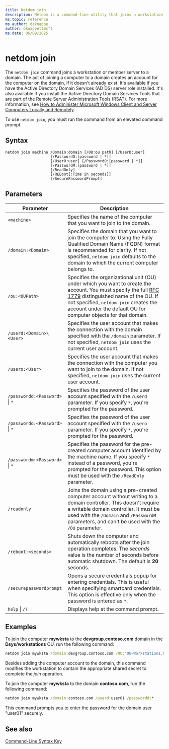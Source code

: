 ```yaml
---
title: Netdom join
description: Netdom is a command-line utility that joins a workstation or member server to a domain in Windows Server.
ms.topic: reference
ms.author: daknappe
author: dknappettmsft
ms.date: 06/09/2025
---
```


# netdom join

The `netdom join` command joins a workstation or member server to a domain. The act of joining a computer to a domain creates an account for the computer on the domain, if it doesn't already exist. It's available if you have the Active Directory Domain Services (AD DS) server role installed. It's also available if you install the Active Directory Domain Services Tools that are part of the Remote Server Administration Tools (RSAT). For more information, see [How to Administer Microsoft Windows Client and Server Computers Locally and Remotely](/previous-versions/windows/it-pro/windows-server-2008-R2-and-2008/ee649281(v=ws.10)).

To use `netdom join`, you must run the command from an elevated command prompt.

## Syntax

```
netdom join machine /Domain:domain [/OU:ou path] [/UserD:user]
                    [/PasswordD:[password | *]]
                    [/UserO:user] [/PasswordO:[password | *]]
                    [/PasswordM:[password | *]]
                    [/ReadOnly]
                    [/REBoot[:Time in seconds]]
                    [/SecurePasswordPrompt]
```

## Parameters

| Parameter | Description |
|-----------|-------------|
| `<machine>` | Specifies the name of the computer that you want to join to the domain. |
| `/domain:<Domain>` | Specifies the domain that you want to join the computer to. Using the Fully Qualified Domain Name (FQDN) format is recommended for clarity. If not specified, `netdom join` defaults to the domain to which the current computer belongs to. |
| `/ou:<OUPath>` | Specifies the organizational unit (OU) under which you want to create the account. You must specify the full [RFC 1779](https://www.rfc-editor.org/rfc/rfc1779) distinguished name of the OU. If not specified, `netdom join` creates the account under the default OU for computer objects for that domain. |
| `/userd:<Domain>\<User>` | Specifies the user account that makes the connection with the domain specified with the `/domain` parameter. If not specified, `netdom join` uses the current user account. |
| `/usero:<User>` | Specifies the user account that makes the connection with the computer you want to join to the domain. If not specified, `netdom join` uses the current user account. |
| `/passwordd:<Password>` \| `*` | Specifies the password of the user account specified with the `/userd` parameter. If you specify `*`, you're prompted for the password. |
| `/passwordo:<Password>` \| `*` | Specifies the password of the user account specified with the `/usero` parameter. If you specify `*`, you're prompted for the password. |
| `/passwordm:<Password>` \| `*` | Specifies the password for the pre-created computer account identified by the machine name. If you specify `*` instead of a password, you're prompted for the password. This option must be used with the `/ReadOnly` parameter. |
| `/readonly` | Joins the domain using a pre-created computer account without writing to a domain controller. This doesn't require a writable domain controller. It must be used with the `/Domain` and `/PasswordM` parameters, and can't be used with the `/OU` parameter. |
| `/reboot:<seconds>` | Shuts down the computer and automatically reboots after the join operation completes. The *seconds* value is the number of seconds before automatic shutdown. The default is **20** seconds. |
| `/securepasswordprompt` | Opens a secure credentials popup for entering credentials. This is useful when specifying smartcard credentials. This option is effective only when the password is entered as `*`. |
| `help` \| `/?` | Displays help at the command prompt. |

## Examples

To join the computer **mywksta** to the **devgroup.contoso.com** domain in the **Dsys/workstations** OU, run the following command:

```cmd
netdom join mywksta /domain:devgroup.contoso.com /OU:"OU=Workstations,OU=Dsys,DC=devgroup,DC=contoso,DC=com"
```

Besides adding the computer account to the domain, this command modifies the workstation to contain the appropriate shared secret to complete the *join* operation.

To join the computer **mywksta** to the domain **contoso.com**, run the following command:

```cmd
netdom join mywksta /domain:contoso.com /userd:user01 /passwordd:*
```

This command prompts you to enter the password for the domain user "user01" securely.

## See also

[Command-Line Syntax Key](command-line-syntax-key.md)
